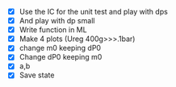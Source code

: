 - [x] Use the IC for the unit test and play with dps
- [x] And play with dp small
- [x] Write function in ML
- [x] Make 4 plots (Ureg 400g>>>.1bar)
- [x] change m0 keeping dP0
- [x] Change dP0 keeping m0
- [x] a,b 
- [x] Save state 